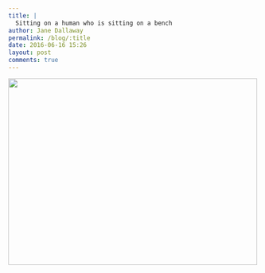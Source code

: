 ```yaml
---
title: |
  Sitting on a human who is sitting on a bench
author: Jane Dallaway
permalink: /blog/:title
date: 2016-06-16 15:26
layout: post
comments: true
---
```


<div><a href="//static.skitters.dallaway.com/tp_IMG_9443.JPG"><img src="//static.skitters.dallaway.com/tp_thumb_IMG_9443.JPG" width="500" height="375"/></a></div>



  

      
